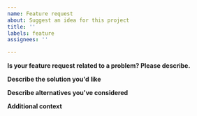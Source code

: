 ```yaml
---
name: Feature request
about: Suggest an idea for this project
title: ''
labels: feature
assignees: ''

---
```


**Is your feature request related to a problem? Please describe.**
<!--
  Add a clear and concise description of what the problem is. Ex. I'm always frustrated when [...]
-->

**Describe the solution you'd like**
<!--
  A clear and concise description of what you want to happen.
-->

**Describe alternatives you've considered**
<!--
  A clear and concise description of any alternative solutions or features you've considered.
-->

**Additional context**
<!--
  Add any other context or screenshots about the feature request here.                             
-->
